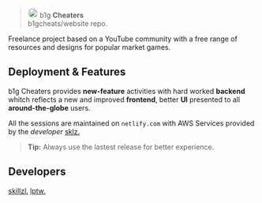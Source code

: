 
> <img style="border-radius: 300px;" src="https://avatars.githubusercontent.com/u/85303042?s=400&u=3c6ac7bb3177dbcd502c256981ef26a6d1775c73&v=4" width="20"/> b1g <strong>Cheaters</strong><br/> b1gcheats/website repo.

Freelance project based on a YouTube community with a free range of resources and designs for popular market games.

## Deployment & Features

b1g Cheaters provides **new-feature** activities with hard worked **backend** whitch reflects a new and improved **frontend**, better **UI** presented to all **around-the-globe** users.

All the sessions are maintained on `netlify.com` with AWS Services provided by the *developer* <a href="https://skillzl.me" >sklz.<a/>

> **Tip:** Always use the lastest release for better experience.

## Developers

<a href="https://skillzl.me" >skillzl.<a/>
<a href="https://lptw.xyz" >lptw.<a/>
